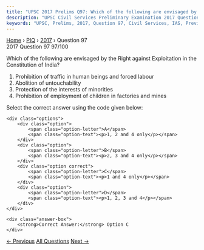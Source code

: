 ```yaml
---
title: "UPSC 2017 Prelims Q97: Which of the following are envisaged by the Right against Ex..."
description: "UPSC Civil Services Preliminary Examination 2017 Question 97 with options and answer"
keywords: "UPSC, Prelims, 2017, Question 97, Civil Services, IAS, Previous Year Questions"
---
```


<nav class="breadcrumb">
    <a href="../../">Home</a>
    <span>›</span>
    <a href="../">PIQ</a>
    <span>›</span>
    <a href="./">2017</a>
    <span>›</span>
    <span>Question 97</span>
</nav>

<div class="question-header">
    <div class="question-meta">
        <span class="year-badge">2017</span>
        <span class="question-number">Question 97</span>
        <span class="progress">97/100</span>
    </div>
    <div class="progress-bar">
        <div class="progress-fill" style="width: 97.0%"></div>
    </div>
</div>

<div class="question-content">
    <div class="question-text">
        <p>Which of the following are envisaged by the Right against Exploitation in the<br />
Constitution of India?</p>
<ol>
<li>Prohibition of traffic in human beings and forced labour</li>
<li>Abolition of untouchability</li>
<li>Protection of the interests of minorities</li>
<li>Prohibition of employment of children in factories and mines</li>
</ol>
<p>Select the correct answer using the code given below:</p>
    </div>
    
    <div class="options">
        <div class="option">
            <span class="option-letter">A</span>
            <span class="option-text"><p>1, 2 and 4 only</p></span>
        </div>
        <div class="option">
            <span class="option-letter">B</span>
            <span class="option-text"><p>2, 3 and 4 only</p></span>
        </div>
        <div class="option correct">
            <span class="option-letter">C</span>
            <span class="option-text"><p>1 and 4 only</p></span>
        </div>
        <div class="option">
            <span class="option-letter">D</span>
            <span class="option-text"><p>1, 2, 3 and 4</p></span>
        </div>
    </div>

    <div class="answer-box">
        <strong>Correct Answer:</strong> Option C
    </div>
</div>

<div class="question-nav">
    <a href="../q096-which-of-the-following-are-not-necessarily-the-con/" class="nav-btn prev">← Previous</a>
    <a href="../" class="nav-btn center">All Questions</a>
    <a href="../q098-which-of-the-following-is-geographically-closest-t/" class="nav-btn next">Next →</a>
</div>
